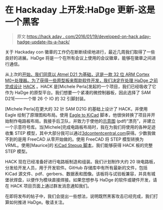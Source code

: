 # 在 Hackaday 上开发:HaDge 更新-这是一个黑客

> 原文:[https://hack aday . com/2016/01/19/developed-on-hack aday-hadge-update-its-a-hack/](https://hackaday.com/2016/01/19/developed-on-hackaday-hadge-update-its-a-hack/)

关于 Hackaday con 徽章的工作仍在断断续续地进行，最近几周我们取得了一些良好的进展。HaDge 将是一个在所有会议上使用的会议徽章，能够在徽章之间进行通信。

从上次的[开始，我们同意以 Atmel D21 为基础，这是一款 32 位 ARM Cortex M0+处理器。为了获得一些原型板来帮助软件开发，我们决定在处理 HaDge 之前完成设计](http://hackaday.com/2015/10/30/developed-on-hackaday-hadge-is-back-to-the-drawing-board/) [HACK](https://hackaday.io/project/8007-hack) 。HACK 是[Michele Perla]发起的一个项目，我们已经吸收了它作为 HaDge 的原型平台。我们想要一个紧凑的微控制器板，因此选择了 SAM D21E——一个带 26 个 IO 的 32 引脚封装。

[Michele Perla]在更大的 32 针 SAM D21G 的基础上设计了 HACK，并使用 Eagle 绘制了原理图和布局。使用 [Eagle to KiCad](http://hackaday.com/2015/12/27/eagle-to-kicad-made-easy/) 脚本，他很快转换了项目并开始制作电路板布局。我接手后卫队，并致力于使他的[示意图](https://github.com/MickMad/HACK/blob/master/kicad/pdf/hack.pdf) (pdf)“漂亮”，并建立一个示意符号库。当[Michele]完成电路板布局时，我在为我们将使用的各种足迹收集 STEP 模型，其中大部分我可以通过[3dcontentcentral.com](http://www.3dcontentcentral.com/)获得。少数我做不到的是用 FreeCAD 从零开始做的。使用 FreeCAD 将 STEP 模型转换为 VRML。使用[Maurice]的 [KiCad Stepup 脚本](http://hackaday.com/2015/11/08/kicad-script-hack-for-better-mechanical-cad-export/)，我们能够获得 HACK 板的完整 STEP 模型。

HACK 现在已经准备好进行电路板制造和组装。我们计划制作大约 20 块电路板，分发给开发人员，用于开发软件。GitHub 存储库中有所有最新的文件，包括 KiCad 源文件、pdf、gerbers、数据表和图像。该板将与试验板兼容，并具有城堡状焊盘，以便作为模块直接焊接。如果您想参与 HaDge 的软件或硬件开发，请在 HACK 项目页面上通过群发消息通知我们。

在即将发布的帖子中，我们会提出一些想法，说明既然黑客攻击已经完成，我们打算如何推进 HaDge。敬请关注。